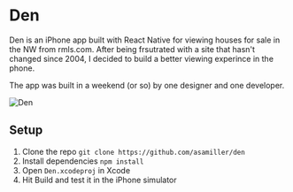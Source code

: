 # Den
Den is an iPhone app built with React Native for viewing houses for sale in the NW from rmls.com. After being frsutrated with a site that hasn't changed since 2004, I decided to build a better viewing experince in the phone.

The app was built in a weekend (or so) by one designer and one developer.

![Den](https://cloud.githubusercontent.com/assets/5133623/7338976/017b5728-ec13-11e4-9482-f335be506733.gif)

## Setup
1. Clone the repo `git clone https://github.com/asamiller/den`
2. Install dependencies `npm install`
3. Open `Den.xcodeproj` in Xcode
4. Hit Build and test it in the iPhone simulator
